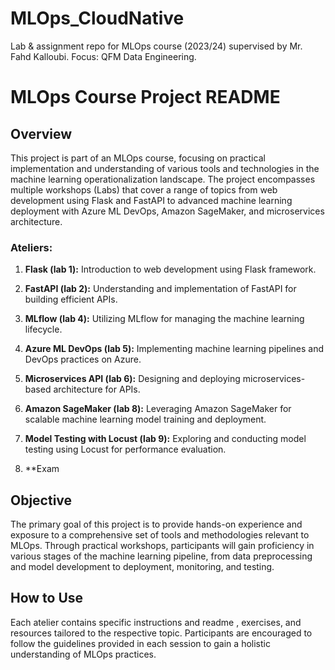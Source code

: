 # MLOps_CloudNative
Lab &amp; assignment repo for MLOps course (2023/24) supervised by Mr. Fahd Kalloubi. Focus: QFM Data Engineering.


# MLOps Course Project README

## Overview
This project is part of an MLOps course, focusing on practical implementation and understanding of various tools and technologies in the machine learning operationalization landscape. The project encompasses multiple workshops (Labs) that cover a range of topics from web development using Flask and FastAPI to advanced machine learning deployment with Azure ML DevOps, Amazon SageMaker, and microservices architecture.

### Ateliers:
1. **Flask (lab 1):**
   Introduction to web development using Flask framework.

2. **FastAPI (lab 2):**
   Understanding and implementation of FastAPI for building efficient APIs.

4. **MLflow (lab 4):**
   Utilizing MLflow for managing the machine learning lifecycle.

5. **Azure ML DevOps (lab 5):**
   Implementing machine learning pipelines and DevOps practices on Azure.

6. **Microservices API (lab 6):**
   Designing and deploying microservices-based architecture for APIs.

8. **Amazon SageMaker (lab 8):**
   Leveraging Amazon SageMaker for scalable machine learning model training and deployment.

9. **Model Testing with Locust (lab 9):**
   Exploring and conducting model testing using Locust for performance evaluation.
10. **Exam

    


## Objective
The primary goal of this project is to provide hands-on experience and exposure to a comprehensive set of tools and methodologies relevant to MLOps. Through practical workshops, participants will gain proficiency in various stages of the machine learning pipeline, from data preprocessing and model development to deployment, monitoring, and testing.

## How to Use
Each atelier contains specific instructions and readme , exercises, and resources tailored to the respective topic. Participants are encouraged to follow the guidelines provided in each session to gain a holistic understanding of MLOps practices.
